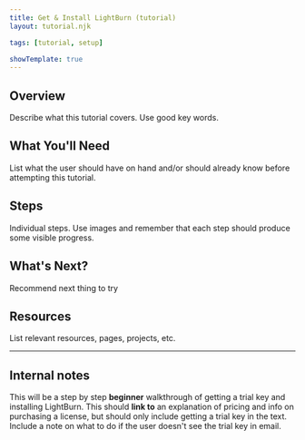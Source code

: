 ```yaml
---
title: Get & Install LightBurn (tutorial)
layout: tutorial.njk

tags: [tutorial, setup]

showTemplate: true
---
```


## Overview
Describe what this tutorial covers. Use good key words.

## What You'll Need
List what the user should have on hand and/or should already know before attempting this tutorial.

## Steps
Individual steps. Use images and remember that each step should produce some visible progress.

## What's Next?
Recommend next thing to try

## Resources
List relevant resources, pages, projects, etc.

<hr>

## Internal notes

This will be a step by step **beginner** walkthrough of getting a trial key and installing LightBurn. This should **link to** an explanation of pricing and info on purchasing a license, but should only include getting a trial key in the text. Include a note on what to do if the user doesn't see the trial key in email.